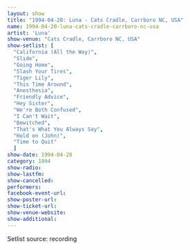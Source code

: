 ```yaml
---
layout: show
title: "1994-04-20: Luna - Cats Cradle, Carrboro NC, USA"
name: 1994-04-20-luna-cats-cradle-carrboro-nc-usa
artist: 'Luna'
show-venue: "Cats Cradle, Carrboro NC, USA"
show-setlist: [
  "California (All the Way)",
  "Slide",
  "Going Home",
  "Slash Your Tires",
  "Tiger Lily",
  "This Time Around",
  "Anesthesia",
  "Friendly Advice",
  "Hey Sister",
  "We're Both Confused",
  "I Can't Wait",
  "Bewitched",
  "That's What You Always Say",
  "Hold on (John)",
  "Time to Quit"
  ]
show-date: 1994-04-20
category: 1994
show-radio: 
show-lastfm: 
show-cancelled: 
performers: 
facebook-event-url: 
show-poster-url: 
show-ticket-url: 
show-venue-website: 
show-additional: 
---
```


Setlist source: recording